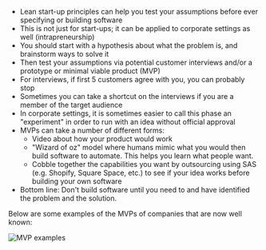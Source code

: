 - Lean start-up principles can help you test your assumptions before ever specifying or building software
- This is not just for start-ups; it can be applied to corporate settings as well (intrapreneurship)
- You should start with a hypothesis about what the problem is, and brainstorm ways to solve it
- Then test your assumptions via potential customer interviews and/or a prototype or minimal viable product (MVP)
- For interviews, if first 5 customers agree with you, you can probably stop
- Sometimes you can take a shortcut on the interviews if you are a member of the target audience
- In corporate settings, it is sometimes easier to call this phase an "experiment" in order to run with an idea without official approval
- MVPs can take a number of different forms:
  - Video about how your product would work
  - "Wizard of oz" model where humans mimic what you would then build software to automate. This helps you learn what people want.
  - Cobble together the capabilities you want by outsourcing using SAS (e.g. Shopify, Square Space, etc.) to see if your idea works before building your own software
- Bottom line: Don't build software until you need to and have identified the problem and the solution.

Below are some examples of the MVPs of companies that are now well known:

![MVP examples](http://www.foundersspace.com/wp-content/uploads/2012/06/Minimum-Viable-Product.jpeg)
